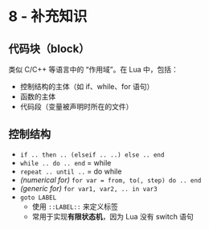 # 8 - 补充知识

## 代码块（block）
类似 C/C++ 等语言中的 “作用域”。在 Lua 中，包括：

- 控制结构的主体（如 if、while、for 语句）
- 函数的主体
- 代码段（变量被声明时所在的文件）


## 控制结构
- `if .. then .. (elseif .. ..) else .. end`
- `while .. do .. end` = while
- `repeat .. until ..` = do while
- *(numerical for)* `for var = from, to(, step) do .. end`
- *(generic for)* `for var1, var2, .. in var3`
- `goto LABEL`
    - 使用 `::LABEL::` 来定义标签
    - 常用于实现**有限状态机**，因为 Lua 没有 switch 语句
